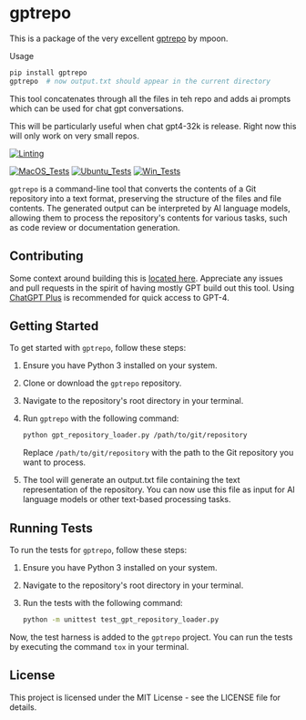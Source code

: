 # gptrepo

This is a package of the very excellent [gptrepo](https://github.com/mpoon/gptrepo) by mpoon.


Usage
```python
pip install gptrepo
gptrepo  # now output.txt should appear in the current directory
```

This tool concatenates through all the files in teh repo and adds ai prompts which can be used for chat gpt conversations.

This will be particularly useful when chat gpt4-32k is release. Right now this will only work on very small repos.

[![Linting](../../actions/workflows/lint.yml/badge.svg)](../../actions/workflows/lint.yml)

[![MacOS_Tests](../../actions/workflows/push_macos.yml/badge.svg)](../../actions/workflows/push_macos.yml)
[![Ubuntu_Tests](../../actions/workflows/push_ubuntu.yml/badge.svg)](../../actions/workflows/push_ubuntu.yml)
[![Win_Tests](../../actions/workflows/push_win.yml/badge.svg)](../../actions/workflows/push_win.yml)

`gptrepo` is a command-line tool that converts the contents of a Git repository into a text format, preserving the structure of the files and file contents. The generated output can be interpreted by AI language models, allowing them to process the repository's contents for various tasks, such as code review or documentation generation.

## Contributing
Some context around building this is [located here](https://github.com/mpoon/gptrepo/discussions/18). Appreciate any issues and pull requests in the spirit of having mostly GPT build out this tool. Using [ChatGPT Plus](https://chat.openai.com/) is recommended for quick access to GPT-4.

## Getting Started

To get started with `gptrepo`, follow these steps:

1. Ensure you have Python 3 installed on your system.
2. Clone or download the `gptrepo` repository.
3. Navigate to the repository's root directory in your terminal.
4. Run `gptrepo` with the following command:

   ```bash
   python gpt_repository_loader.py /path/to/git/repository
   ```
    Replace `/path/to/git/repository` with the path to the Git repository you want to process.

5. The tool will generate an output.txt file containing the text representation of the repository. You can now use this file as input for AI language models or other text-based processing tasks.

## Running Tests

To run the tests for `gptrepo`, follow these steps:

1. Ensure you have Python 3 installed on your system.
2. Navigate to the repository's root directory in your terminal.
3. Run the tests with the following command:

   ```bash
   python -m unittest test_gpt_repository_loader.py
   ```
Now, the test harness is added to the `gptrepo` project. You can run the tests by executing the command `tox` in your terminal.

## License
This project is licensed under the MIT License - see the LICENSE file for details.
